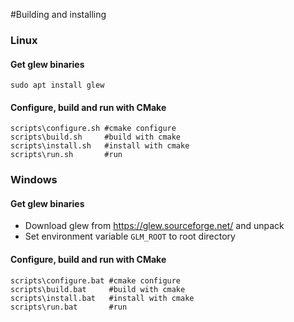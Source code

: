 


#Building and installing

### Linux

#### Get glew binaries
    sudo apt install glew

#### Configure, build and run with CMake
    scripts\configure.sh #cmake configure
    scripts\build.sh     #build with cmake
    scripts\install.sh   #install with cmake
    scripts\run.sh       #run
   
### Windows

#### Get glew binaries

- Download glew from https://glew.sourceforge.net/ and unpack
- Set environment variable `GLM_ROOT` to root directory

#### Configure, build and run with CMake

    scripts\configure.bat #cmake configure
    scripts\build.bat     #build with cmake
    scripts\install.bat   #install with cmake
    scripts\run.bat       #run
